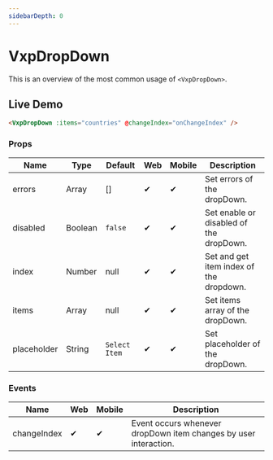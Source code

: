 ```yaml
---
sidebarDepth: 0
---
```


# VxpDropDown

This is an overview of the most common usage of `<VxpDropDown>`.

## Live Demo

<DocExampleBox>

```html
<VxpDropDown :items="countries" @changeIndex="onChangeIndex" />
```

<VxpDropDownDoc />

</DocExampleBox>

### Props

| Name        | Type    | Default       | Web | Mobile | Description                             |
| ----------- | ------- | ------------- | --- | ------ | --------------------------------------- |
| errors      | Array   | []            | ✔   | ✔      | Set errors of the dropDown.             |
| disabled    | Boolean | `false`       | ✔   | ✔      | Set enable or disabled of the dropDown. |
| index       | Number  | null          | ✔   | ✔      | Set and get item index of the dropdown. |
| items       | Array   | null          | ✔   | ✔      | Set items array of the dropDown.        |
| placeholder | String  | `Select Item` | ✔   | ✔      | Set placeholder of the dropDown.        |

### Events

| Name        | Web | Mobile | Description                                                      |
| ----------- | --- | ------ | ---------------------------------------------------------------- |
| changeIndex | ✔   | ✔      | Event occurs whenever dropDown item changes by user interaction. |

